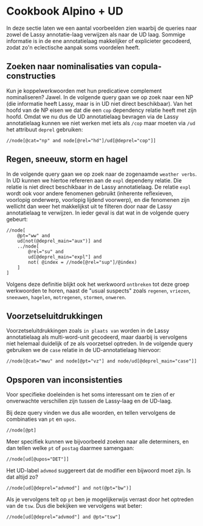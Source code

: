 # Cookbook Alpino + UD

In deze sectie laten we een aantal voorbeelden zien waarbij de queries naar zowel de Lassy annotatie-laag verwijzen als naar de UD laag. Sommige informatie is in de ene annotatielaag makkelijker of explicieter gecodeerd, zodat zo'n eclectische aanpak soms voordelen heeft.

## Zoeken naar nominalisaties van copula-constructies

Kun je koppelwerkwoorden met hun predicatieve complement nominaliseren? Jawel. In de volgende query gaan we op zoek naar een NP (die informatie heeft Lassy, maar is in UD niet direct beschikbaar). Van het hoofd van de NP eisen we dat die een `cop` dependency relatie heeft met zijn hoofd. Omdat we nu dus de UD annotatielaag bevragen via de Lassy annotatielaag kunnen we niet werken met iets als `/cop` maar moeten via `/ud` het attribuut `deprel` gebruiken:

```xquery
//node[@cat="np" and node[@rel="hd"]/ud[@deprel="cop"]]
```

## Regen, sneeuw, storm en hagel

In de volgende query gaan we op zoek naar de zogenaamde `weather verbs`. In UD kunnen we hiertoe refereren aan de `expl` dependeny relatie. Die relatie is niet direct beschikbaar in de Lassy annotatielaag. De relatie `expl` wordt ook voor andere fenomenen gebruikt (inherente reflexieven, voorlopig onderwerp, voorlopig lijdend voorwerp), en die fenomenen zijn wellicht dan weer het makkelijkst uit te filteren door naar de Lassy annotatielaag te verwijzen. In ieder geval is dat wat in de volgende query gebeurt:

```xquery
//node[
    @pt="ww" and
    ud[not(@deprel_main="aux")] and
    ../node[
        @rel="su" and
        ud[@deprel_main="expl"] and
        not( @index = //node[@rel="sup"]/@index)
    ]
]
```

Volgens deze definitie blijkt ook het werkwoord `ontbreken` tot deze groep werkwoorden te horen, naast de "usual suspects" zoals `regenen`, `vriezen`, `sneeuwen`, `hagelen`, `motregenen`, `stormen`, `onweren`.


## Voorzetseluitdrukkingen

Voorzetseluitdrukkingen zoals `in plaats van` worden in de Lassy annotatielaag als multi-word-unit gecodeerd, maar daarbij is vervolgens niet helemaal duidelijk of ze
als voorzetsel optreden. In de volgende query gebruiken we de `case` relatie in de UD-annotatielaag hiervoor:

```xquery
//node[@cat="mwu" and node[@pt="vz"] and node/ud[@deprel_main="case"]]
```

## Opsporen van inconsistenties

Voor specifieke doeleinden is het soms interessant om te zien of er onverwachte verschillen zijn tussen de Lassy-laag en de UD-laag.

Bij deze query vinden we dus alle woorden, en tellen vervolgens de combinaties van `pt` en `upos`.

```xquery
//node[@pt]
```

Meer specifiek kunnen we bijvoorbeeld zoeken naar alle determiners, en dan tellen welke `pt` of `postag` daarmee samengaan:

```xquery
//node[ud[@upos="DET"]]
```

Het UD-label `advmod` suggereert dat de modifier een bijwoord moet zijn. Is dat altijd zo?

```xquery
//node[ud[@deprel="advmod"] and not(@pt="bw")]
```
Als je vervolgens telt op `pt` ben je mogelijkerwijs verrast door het optreden van de `tsw`. Dus die bekijken we vervolgens wat beter:
```xquery
//node[ud[@deprel="advmod"] and @pt="tsw"]
```

